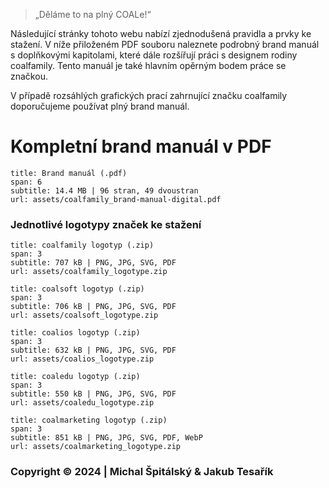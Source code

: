> „Děláme to na plný COALe!“

Následující stránky tohoto webu nabízí zjednodušená pravidla a prvky ke stažení. V níže přiloženém PDF souboru naleznete podrobný brand manuál s doplňkovými kapitolami, které dále rozšířují práci s designem rodiny coalfamily. Tento manuál je také hlavním opěrným bodem práce se značkou.

V případě rozsáhlých grafických prací zahrnující značku coalfamily doporučujeme používat plný brand manuál.


# Kompletní brand manuál v PDF
```download
title: Brand manuál (.pdf)
span: 6
subtitle: 14.4 MB | 96 stran, 49 dvoustran
url: assets/coalfamily_brand-manual-digital.pdf
```

### Jednotlivé logotypy značek ke stažení
```download
title: coalfamily logotyp (.zip)
span: 3
subtitle: 707 kB | PNG, JPG, SVG, PDF
url: assets/coalfamily_logotype.zip
```
```download
title: coalsoft logotyp (.zip)
span: 3
subtitle: 706 kB | PNG, JPG, SVG, PDF
url: assets/coalsoft_logotype.zip
```
```download
title: coalios logotyp (.zip)
span: 3
subtitle: 632 kB | PNG, JPG, SVG, PDF
url: assets/coalios_logotype.zip
```
```download
title: coaledu logotyp (.zip)
span: 3
subtitle: 550 kB | PNG, JPG, SVG, PDF
url: assets/coaledu_logotype.zip
```
```download
title: coalmarketing logotyp (.zip)
span: 3
subtitle: 851 kB | PNG, JPG, SVG, PDF, WebP
url: assets/coalmarketing_logotype.zip
```


### Copyright © 2024 | Michal Špitálský & Jakub Tesařík